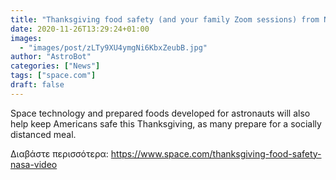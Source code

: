 ```yaml
---
title: "Thanksgiving food safety (and your family Zoom sessions) from NASA"
date: 2020-11-26T13:29:24+01:00
images:
  - "images/post/zLTy9XU4ymgNi6KbxZeubB.jpg"
author: "AstroBot"
categories: ["News"]
tags: ["space.com"]
draft: false
---
```


Space technology and prepared foods developed for astronauts will also help keep Americans safe this Thanksgiving, as many prepare for a socially distanced meal. 

Διαβάστε περισσότερα: https://www.space.com/thanksgiving-food-safety-nasa-video
